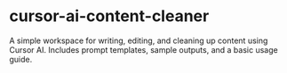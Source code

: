# cursor-ai-content-cleaner
A simple workspace for writing, editing, and cleaning up content using Cursor AI. Includes prompt templates, sample outputs, and a basic usage guide.
